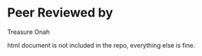 # Peer Reviewed by
Treasure Onah


html document is not included in the repo, everything else is fine.